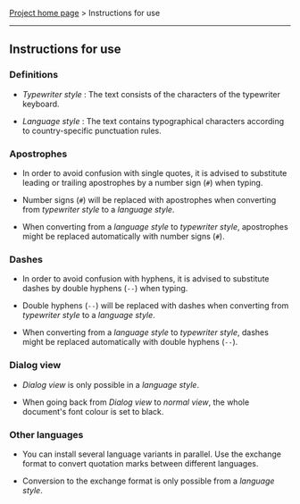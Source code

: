 [Project home page](index) > Instructions for use

------------------------------------------------------------------------

## Instructions for use

### Definitions

* _Typewriter style_ : The text consists of the characters of the typewriter keyboard.

* _Language style_ : The text contains typographical characters according to country-specific punctuation rules.

### Apostrophes

* In order to avoid confusion with single quotes, it is advised to substitute leading or trailing apostrophes by a number sign (`#`) when typing.

* Number signs (`#`) will be replaced with apostrophes when converting from  _typewriter style_  to a  _language style_.

* When converting from a  _language style_  to  _typewriter style_, apostrophes might be replaced automatically with number signs (`#`). 

### Dashes

* In order to avoid confusion with hyphens, it is advised to substitute dashes by double hyphens (`--`) when typing.

* Double hyphens (`--`) will be replaced with dashes when converting from  _typewriter style_  to a  _language style_.

* When converting from a  _language style_  to  _typewriter style_, dashes might be replaced automatically with double hyphens (`--`). 

### Dialog view

*  _Dialog view_  is only possible in a  _language style_.

* When going back from  _Dialog view_  to  _normal view_, the whole document's font colour is set to black. 

### Other languages

* You can install several language variants in parallel. Use the exchange format to convert quotation marks between different languages.

* Conversion to the exchange format is only possible from a  _language style_.
